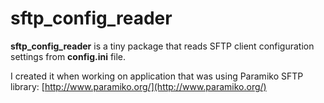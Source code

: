 # sftp_config_reader

**sftp_config_reader** is a tiny package that reads SFTP client configuration
settings from **config.ini** file.

I created it when working on application that was using Paramiko SFTP library:
[http://www.paramiko.org/](http://www.paramiko.org/)




